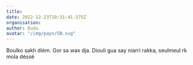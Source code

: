 ```yaml
---
title: 
date: 2022-12-23T10:31:41.575Z
organisation: 
author: Dudu
avatar: "/img/pays/SN.svg"
---
```


Boulko sakh dièm. Gor sa wax dja. Diouli gua say niarri rakka, seulmeul rk mola déssé